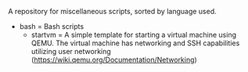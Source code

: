 A repository for miscellaneous scripts, sorted by language used.

- bash = Bash scripts
  - startvm = A simple template for starting a virtual machine using QEMU. The virtual machine has networking and SSH capabilities utilizing user networking (https://wiki.qemu.org/Documentation/Networking)
